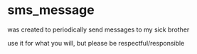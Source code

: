 # sms_message

was created to periodically send messages to my sick brother

use it for what you will, but please be respectful/responsible
